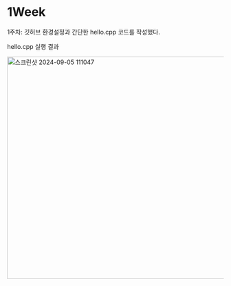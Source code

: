 <h1>1Week</h1>

1주차: 깃허브 환경설정과 간단한 hello.cpp 코드를 작성했다.

hello.cpp 실행 결과

<img width="516" alt="스크린샷 2024-09-05 111047" src="https://github.com/user-attachments/assets/03f89548-74c1-4f0b-bc69-b2c9dd2c4ed1">
